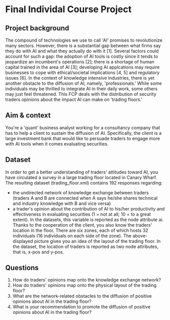 # Final Individal Course Project

## Project background
The compound of technologies we use to call 'AI' promises to revolutionize many sectors. However, there is a substantial gap between what firms say they do with AI and what they actually do with it [1]. Several factors could account for such a gap: the adoption of AI tools is costly since it tends to jeopardize an incumbent's operations [2]; there is a shortage of human capital trained in the area of AI [3]; developing AI applcations may require businesses to cope with ethical/societal implications [4, 5] and regulatory issues [6]. In the context of knowledge intensive industries, there is yet another obstacle to the diffusion of AI, namely, 'professionals.' While some individuals may be thrilled to integrate AI in their daily work, some others may just feel threatened. This FCP deals with the distribution of security traders opinions about the impact AI can make on 'trading floors.'

## Aim & context
You're a 'quant' business analyst working for a consultancy company that has to help a client to sustain the diffusion of AI. Specifically, the client is a large investment bank that would like to persuade traders to engage more with AI tools when it comes evaluating securities.

## Dataset
In order to get a better understanding of traders' attitudes toward AI, you have circulated a survey in a large trading floor located in Canary Wharf. The resulting dataset (trading_floor.xml) contains 192 responses regarding:

- the undirected network of knowledge exchange between traders (traders A and B are connected when A says he/she shares technical and industry knowledge with B and vice versa)
- a trader's opinion about the contribution of AI to his/her productivity and effectiveness in evaluating securities (1 = not at all; 10 = to a great extent). In the datasets, this variable is reported as the node attribute ai.
Thanks to the cooperation of the client, you also know the traders' location in the floor. There are six zones, each of which hosts 32 individuals (16 individuals on each side of the zone). The above-displayed picture gives you an idea of the layout of the trading floor. In the dataset, the location of traders is reported as two node attributes, that is, x-pos and y-pos.

## Questions
1. How do traders' opinions map onto the knowledge exchange network?
2. How do traders' opinions map onto the physical layout of the trading floor?
3. What are the network-related obstacles to the diffusion of positive opinions about AI in the trading floor?
4. What is your recommendation to promote the diffusion of positive opinions about AI in the trading floor?

